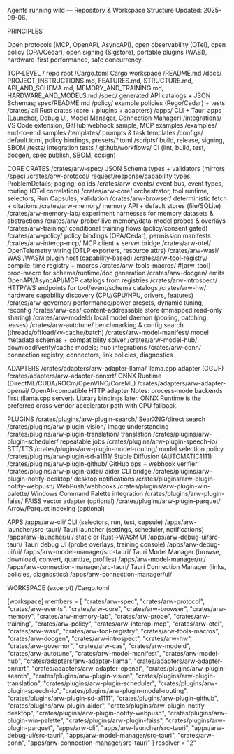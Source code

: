 Agents running wild — Repository & Workspace Structure
Updated: 2025-09-06.

PRINCIPLES

Open protocols (MCP, OpenAPI, AsyncAPI), open observability (OTel), open policy (OPA/Cedar),
open signing (Sigstore), portable plugins (WASI), hardware-first performance, safe concurrency.

TOP-LEVEL
/ repo root
/Cargo.toml Cargo workspace
/README.md
/docs/ PROJECT_INSTRUCTIONS.md, FEATURES.md, STRUCTURE.md, API_AND_SCHEMA.md, MEMORY_AND_TRAINING.md, HARDWARE_AND_MODELS.md
/spec/ generated API catalogs + JSON Schemas; spec/README.md
/policy/ example policies (Rego/Cedar) + tests
/crates/ all Rust crates (core + plugins + adapters)
/apps/ CLI + Tauri apps (Launcher, Debug UI, Model Manager, Connection Manager)
/integrations/ VS Code extension, GitHub webhook sample, MCP examples
/examples/ end-to-end samples
/templates/ prompts & task templates
/configs/ default.toml, policy bindings, presets/*.toml
/scripts/ build, release, signing, SBOM
/tests/ integration tests
/.github/workflows/ CI (lint, build, test, docgen, spec publish, SBOM, cosign)

CORE CRATES
/crates/arw-spec/ JSON Schema types + validators (mirrors /spec)
/crates/arw-protocol/ request/response/capability types; ProblemDetails; paging; op ids
/crates/arw-events/ event bus, event types, routing (OTel correlation)
/crates/arw-core/ orchestrator, tool runtime, selectors, Run Capsules, validation
/crates/arw-browser/ deterministic fetch + citations
/crates/arw-memory/ memory API + default stores (file/SQLite)
/crates/arw-memory-lab/ experiment harnesses for memory datasets & abstractions
/crates/arw-probe/ live memory/data-model probes & overlays
/crates/arw-training/ conditional training flows (policy/consent gated)
/crates/arw-policy/ policy bindings (OPA/Cedar), permission manifests
/crates/arw-interop-mcp/ MCP client + server bridge
/crates/arw-otel/ OpenTelemetry wiring (OTLP exporters, resource attrs)
/crates/arw-wasi/ WASI/WASM plugin host (capability-based)
/crates/arw-tool-registry/ compile-time registry + macros
/crates/arw-tools-macros/ #[arw_tool] proc-macro for schema/runtime/doc generation
/crates/arw-docgen/ emits OpenAPI/AsyncAPI/MCP catalogs from registries
/crates/arw-introspect/ HTTP/WS endpoints for tool/event/schema catalogs
/crates/arw-hw/ hardware capability discovery (CPU/GPU/NPU, drivers, features)
/crates/arw-governor/ performance/power presets, dynamic tuning, reconfig
/crates/arw-cas/ content-addressable store (mmapped read-only sharing)
/crates/arw-modeld/ local model daemon (pooling, batching, leases)
/crates/arw-autotune/ benchmarking & config search (threads/offload/kv-cache/batch)
/crates/arw-model-manifest/ model metadata schemas + compatibility solver
/crates/arw-model-hub/ download/verify/cache models; hub integrations
/crates/arw-conn/ connection registry, connectors, link policies, diagnostics

ADAPTERS
/crates/adapters/arw-adapter-llama/ llama.cpp adapter (GGUF)
/crates/adapters/arw-adapter-onnxrt/ ONNX Runtime (DirectML/CUDA/ROCm/OpenVINO/CoreML)
/crates/adapters/arw-adapter-openai/ OpenAI-compatible HTTP adapter
Notes: process‑mode backends first (llama.cpp server). Library bindings later. ONNX Runtime is the preferred cross‑vendor accelerator path with CPU fallback.

PLUGINS
/crates/plugins/arw-plugin-search/ SearXNG/direct search
/crates/plugins/arw-plugin-vision/ image understanding
/crates/plugins/arw-plugin-translation/ translation
/crates/plugins/arw-plugin-scheduler/ repeatable jobs
/crates/plugins/arw-plugin-speech-io/ STT/TTS
/crates/plugins/arw-plugin-model-routing/ model selection policy
/crates/plugins/arw-plugin-sd-a1111/ Stable Diffusion (AUTOMATIC1111)
/crates/plugins/arw-plugin-github/ GitHub ops + webhook verifier
/crates/plugins/arw-plugin-aider/ aider CLI bridge
/crates/plugins/arw-plugin-notify-desktop/ desktop notifications
/crates/plugins/arw-plugin-notify-webpush/ WebPush/webhooks
/crates/plugins/arw-plugin-win-palette/ Windows Command Palette integration
/crates/plugins/arw-plugin-faiss/ FAISS vector adapter (optional)
/crates/plugins/arw-plugin-parquet/ Arrow/Parquet indexing (optional)

APPS
/apps/arw-cli/ CLI (selectors, run, test, capsule)
/apps/arw-launcher/src-tauri/ Tauri launcher (settings, scheduler, notifications)
/apps/arw-launcher/ui/ static or Rust→WASM UI
/apps/arw-debug-ui/src-tauri/ Tauri debug UI (probe overlays, training console)
/apps/arw-debug-ui/ui/
/apps/arw-model-manager/src-tauri/ Tauri Model Manager (browse, download, convert, quantize, profiles)
/apps/arw-model-manager/ui/
/apps/arw-connection-manager/src-tauri/ Tauri Connection Manager (links, policies, diagnostics)
/apps/arw-connection-manager/ui/

WORKSPACE (excerpt)
/Cargo.toml

[workspace]
members = [
  "crates/arw-spec",
  "crates/arw-protocol",
  "crates/arw-events",
  "crates/arw-core",
  "crates/arw-browser",
  "crates/arw-memory",
  "crates/arw-memory-lab",
  "crates/arw-probe",
  "crates/arw-training",
  "crates/arw-policy",
  "crates/arw-interop-mcp",
  "crates/arw-otel",
  "crates/arw-wasi",
  "crates/arw-tool-registry",
  "crates/arw-tools-macros",
  "crates/arw-docgen",
  "crates/arw-introspect",
  "crates/arw-hw",
  "crates/arw-governor",
  "crates/arw-cas",
  "crates/arw-modeld",
  "crates/arw-autotune",
  "crates/arw-model-manifest",
  "crates/arw-model-hub",
  "crates/adapters/arw-adapter-llama",
  "crates/adapters/arw-adapter-onnxrt",
  "crates/adapters/arw-adapter-openai",
  "crates/plugins/arw-plugin-search",
  "crates/plugins/arw-plugin-vision",
  "crates/plugins/arw-plugin-translation",
  "crates/plugins/arw-plugin-scheduler",
  "crates/plugins/arw-plugin-speech-io",
  "crates/plugins/arw-plugin-model-routing",
  "crates/plugins/arw-plugin-sd-a1111",
  "crates/plugins/arw-plugin-github",
  "crates/plugins/arw-plugin-aider",
  "crates/plugins/arw-plugin-notify-desktop",
  "crates/plugins/arw-plugin-notify-webpush",
  "crates/plugins/arw-plugin-win-palette",
  "crates/plugins/arw-plugin-faiss",
  "crates/plugins/arw-plugin-parquet",
  "apps/arw-cli",
  "apps/arw-launcher/src-tauri",
  "apps/arw-debug-ui/src-tauri",
  "apps/arw-model-manager/src-tauri",
  "crates/arw-conn",
  "apps/arw-connection-manager/src-tauri"
]
resolver = "2"